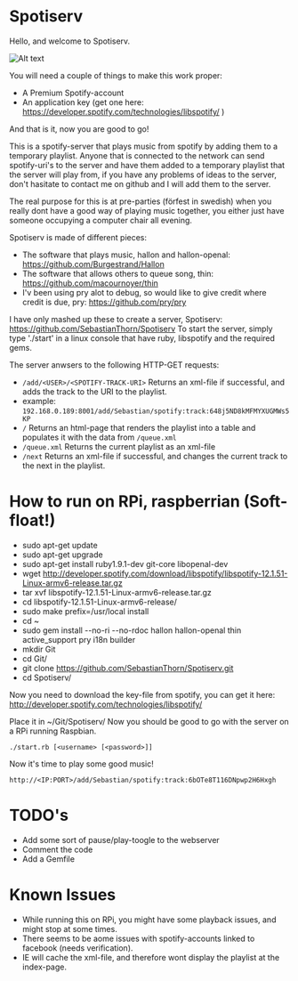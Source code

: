 Spotiserv
=========

Hello, and welcome to Spotiserv.

![Alt text](http://i.imgur.com/1Zlw0sK.png "Optional title")


You will need a couple of things to make this work proper:
  * A Premium Spotify-account
  * An application key (get one here: https://developer.spotify.com/technologies/libspotify/ )

And that is it, now you are good to go!

This is a spotify-server that plays music from spotify by adding them to a temporary playlist.
Anyone that is connected to the network can send spotify-uri's to the server and have them added
to a temporary playlist that the server will play from, if you have any problems of ideas to the
server, don't hasitate to contact me on github and I will add them to the server.

The real purpose for this is at pre-parties (förfest in swedish) when you really dont have a good
way of playing music together, you either just have someone occupying a computer chair all evening.

Spotiserv is made of different pieces:
  * The software that plays music, hallon and hallon-openal: https://github.com/Burgestrand/Hallon
  * The software that allows others to queue song, thin: https://github.com/macournoyer/thin
  * I'v been using pry alot to debug, so would like to give credit where credit is due, pry: https://github.com/pry/pry

I have only mashed up these to create a server, Spotiserv: https://github.com/SebastianThorn/Spotiserv
To start the server, simply type './start' in a linux console that have ruby, libspotify and the required gems.

The server anwsers to the following HTTP-GET requests:
  * `/add/<USER>/<SPOTIFY-TRACK-URI>` Returns an xml-file if successful, and adds the track to the URI to the playlist.
  * example: `192.168.0.189:8001/add/Sebastian/spotify:track:648j5ND8kMFMYXUGMWs5KP`
  * `/` Returns an html-page that renders the playlist into a table and populates it with the data from `/queue.xml`
  * `/queue.xml` Returns the current playlist as an xml-file
  * `/next` Returns an xml-file if successful, and changes the current track to the next in the playlist.


How to run on RPi, raspberrian (Soft-float!)
============================================
  * sudo apt-get update
  * sudo apt-get upgrade
  * sudo apt-get install ruby1.9.1-dev git-core libopenal-dev
  * wget http://developer.spotify.com/download/libspotify/libspotify-12.1.51-Linux-armv6-release.tar.gz
  * tar xvf libspotify-12.1.51-Linux-armv6-release.tar.gz
  * cd libspotify-12.1.51-Linux-armv6-release/
  * sudo make prefix=/usr/local install
  * cd ~
  * sudo gem install --no-ri --no-rdoc hallon hallon-openal thin active_support pry i18n builder
  * mkdir Git
  * cd Git/
  * git clone https://github.com/SebastianThorn/Spotiserv.git
  * cd Spotiserv/

Now you need to download the key-file from spotify, you can get it here: http://developer.spotify.com/technologies/libspotify/

Place it in ~/Git/Spotiserv/ Now you should be good to go with the server on a RPi running Raspbian.

`./start.rb [<username> [<password>]]`

Now it's time to play some good music!

`http://<IP:PORT>/add/Sebastian/spotify:track:6bOTe8T116DNpwp2H6Hxgh`

TODO's
======
  * Add some sort of pause/play-toogle to the webserver
  * Comment the code
  * Add a Gemfile

Known Issues
==========
  * While running this on RPi, you might have some playback issues, and might stop at some times.
  * There seems to be aome issues with spotify-accounts linked to facebook (needs verification).
  * IE will cache the xml-file, and therefore wont display the playlist at the index-page.
